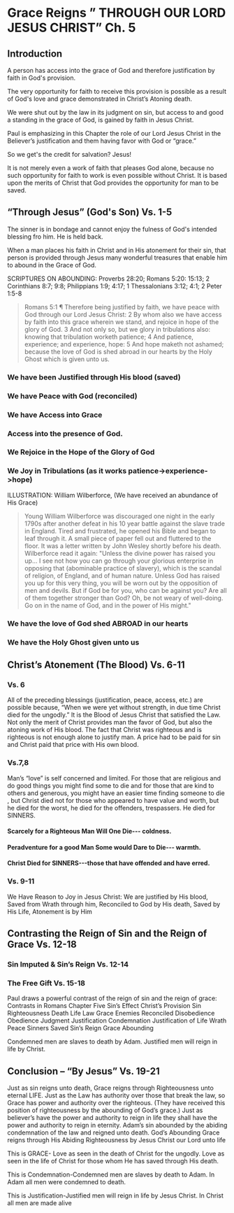 # Grace Reigns ” THROUGH OUR LORD JESUS CHRIST” 	Ch. 5

## Introduction

A person has access into the grace of God and therefore justification by faith in God's provision.

The very opportunity for faith to receive this provision is possible as a result of God's love and grace demonstrated in Christ’s Atoning death.

We were shut out by the law in its judgment on sin, but access to and good a standing in the grace of God, is gained by faith in Jesus Christ. 

Paul is emphasizing in this Chapter the role of our Lord Jesus Christ in the Believer’s justification and them having favor with God or “grace.” 

So we get's the credit for salvation? Jesus!

It is not merely even a work of faith that pleases God alone, because no such opportunity for faith to work is even possible without Christ. It is based upon the merits of Christ that God provides the opportunity for man to be saved. 

## “Through Jesus” (God's Son)		Vs. 1-5

The sinner is in bondage and cannot enjoy the fulness of God's intended blessing fro him. He is held back.

When a man places his faith in Christ and in His atonement for their sin, that person is provided through Jesus many wonderful treasures that enable him to abound in the Grace of God. 

SCRIPTURES ON ABOUNDING: Proverbs 28:20; Romans 5:20: 15:13; 2 Corinthians 8:7; 9:8; Philippians 1:9; 4:17; 1 Thessalonians 3:12; 4:1; 2 Peter 1:5-8

> Romans 5:1 ¶ Therefore being justified by faith, we have peace with God through our Lord Jesus Christ: 2 By whom also we have access by faith into this grace wherein we stand, and rejoice in hope of the glory of God. 3 And not only so, but we glory in tribulations also: knowing that tribulation worketh patience; 4 And patience, experience; and experience, hope: 5 And hope maketh not ashamed; because the love of God is shed abroad in our hearts by the Holy Ghost which is given unto us.

### We have been Justified through His blood (saved)

### We have Peace with God (reconciled)

### We have Access into Grace

### Access into the presence of God. 

### We Rejoice in the Hope of the Glory of God

### We Joy in Tribulations (as it works patience->experience->hope)

ILLUSTRATION: William Wilberforce, (We have received an abundance of His Grace)

> Young William Wilberforce was discouraged one night in the early 1790s after another defeat in his 10 year battle against the slave trade in England. Tired and frustrated, he opened his Bible and began to leaf through it. A small piece of paper fell out and fluttered to the floor. It was a letter written by John Wesley shortly before his death. Wilberforce read it again: "Unless the divine power has raised you up... I see not how you can go through your glorious enterprise in opposing that (abominable practice of slavery), which is the scandal of religion, of England, and of human nature. Unless God has raised you up for this very thing, you will be worn out by the opposition of men and devils. But if God be for you, who can be against you? Are all of them together stronger than God? Oh, be not weary of well-doing. Go on in the name of God, and in the power of His might." 

### We have the love of God shed ABROAD in our hearts

### We have the Holy Ghost given unto us



## Christ’s Atonement (The Blood)		Vs. 6-11

### Vs. 6 

All of the preceding blessings (justification, peace, access, etc.) are possible because, “When we were yet without strength, in due time Christ died for the ungodly.” It is the Blood of Jesus Christ that satisfied the Law. Not only the merit of Christ provides man the favor of God, but also the atoning work of His blood. The fact that Christ was righteous and is righteous is not enough alone to justify man. A price had to be paid for sin and Christ paid that price with His own blood.

### Vs.7,8 

Man’s “love” is self concerned and limited. For those that are religious and do good things you might find some to die and for those that are kind to others and generous, you might have an easier time finding someone to die , but Christ died not for those who appeared to have value and worth, but he died for the worst, he died for the offenders, trespassers. He died for SINNERS. 

#### Scarcely for a Righteous Man Will One Die---  coldness.
#### Peradventure for a good Man Some would Dare to Die--- warmth.
#### Christ Died for SINNERS---those that have offended and have erred.

### Vs. 9-11

We Have Reason to Joy in Jesus Christ: We are justified by His blood, Saved from Wrath through him, Reconciled to God by His death, Saved by His Life, Atonement is by Him


## Contrasting the Reign of Sin and the Reign of Grace	Vs. 12-18

### Sin Imputed & Sin’s Reign		Vs. 12-14

### The Free Gift				Vs. 15-18

Paul draws a powerful contrast of the reign of sin and the reign of grace:
Contrasts in Romans Chapter Five
Sin’s Effect	Christ’s Provision
Sin	Righteousness
Death	Life
Law	Grace
Enemies	Reconciled
Disobedience	Obedience
Judgment	Justification
Condemnation	Justification of Life
Wrath	Peace
Sinners	Saved
Sin’s Reign	Grace Abounding

Condemned men are slaves to death by Adam.
Justified men will reign in life by Christ.


## Conclusion – “By Jesus”			Vs. 19-21

Just as sin reigns unto death, Grace reigns through Righteousness unto eternal LIFE. Just as the Law has authority over those that break the law, so Grace has power and authority over the righteous. (They have received this position of righteousness by the abounding of God’s grace.) Just as believer’s have the power and authority to reign in life they shall have the power and authority to reign in eternity.
Adam’s sin abounded by the abiding condemnation of the law and reigned unto death. God’s Abounding Grace reigns through His Abiding Righteousness by Jesus Christ our Lord unto life

This is GRACE- Love as seen in the death of Christ for the ungodly. Love as seen in the life of Christ for those whom He has saved through His death.

This is Condemnation-Condemned men are slaves by death to Adam. In Adam all men were condemned to death.

This is Justification-Justified men will reign in life by Jesus Christ. In Christ all men are made alive
